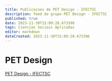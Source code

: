 ```yaml
---
title: Publicacoes de PET Design - IFECTSC 
description: feed do grupo PET Design - IFECTSC
published: true
date: 2023-11-30T15:09:28.673396
tags: Ciencias Sociais Aplicadas
editor: markdown
dateCreated: 2023-11-30T15:09:28.673396
---
```


# PET Design
[PET Design - IFECTSC](/grupo/276PETDesignIFECTSC.md)